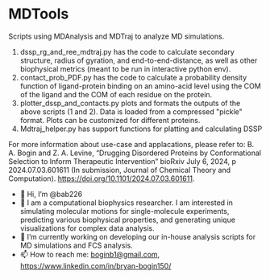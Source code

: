 # MDTools

Scripts using MDAnalysis and MDTraj to analyze MD simulations.

1. dssp_rg_and_ree_mdtraj.py has the code to calculate secondary structure, radius of gyration, and end-to-end-distance, as well as other biophysical metrics (meant to be run in interactive python env).
2. contact_prob_PDF.py has the code to calculate a probability density function of ligand-protein binding on an amino-acid level using the COM of the ligand and the COM of each residue on the protein.
3. plotter_dssp_and_contacts.py plots and formats the outputs of the above scripts (1 and 2). Data is loaded from a compressed "pickle" format. Plots can be customized for different proteins. 
4. Mdtraj_helper.py has support functions for platting and calculating DSSP

For more information about use-case and applacations, please refer to: B. A. Bogin and Z. A. Levine, “Drugging Disordered Proteins by Conformational Selection to 
Inform Therapeutic Intervention” bioRxiv July 6, 2024, p 2024.07.03.601611 (In submission, Journal of Chemical Theory and Computation). https://doi.org/10.1101/2024.07.03.601611.



- 👋 Hi, I’m @bab226
- 👀 I am a computational biophysics researcher. I am interested in simulating molecular motions for single-molecule experiments, predicting various biophysical properties, and generating unique visualizations for complex data analysis.
- 🌱 I’m currently working on developing our in-house analysis scripts for MD simulations and FCS analysis.
- 📫 How to reach me: boginb1@gmail.com, https://www.linkedin.com/in/bryan-bogin150/ 

<!---
bab226/bab226 is a ✨ special ✨ repository because its `README.md` (this file) appears on your GitHub profile.
You can click the Preview link to take a look at your changes.
--->
